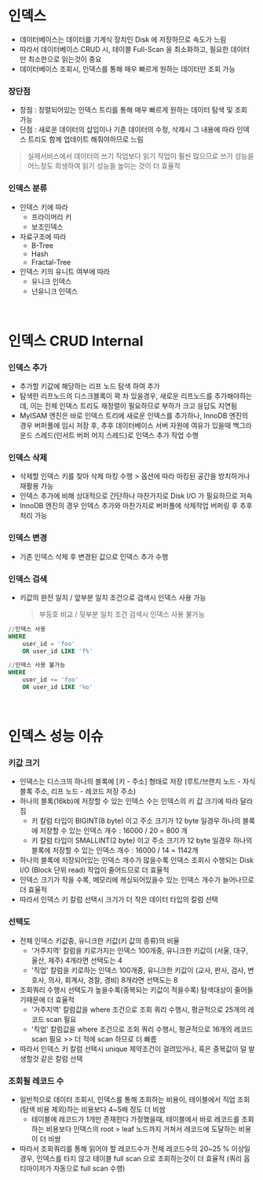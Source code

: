 # 인덱스
* 데이터베이스는 데이터를 기계식 장치인 Disk 에 저장하므로 속도가 느림
* 따라서 데이터베이스 CRUD 시, 테이블 Full-Scan 을 최소화하고, 필요한 데이터만 최소한으로 읽는것이 중요
* 데이터베이스 조회시, 인덱스를 통해 매우 빠르게 원하는 데이터만 조회 가능

### 장단점
* 장점 : 정렬되어있는 인덱스 트리를 통해 매우 빠르게 원하는 데이터 탐색 및 조회 가능
* 단점 : 새로운 데이터의 삽입이나 기존 데이터의 수정, 삭제시 그 내용에 따라 인덱스 트리도 함께 업데이트 해줘야하므로 느림
> 실제서비스에서 데이터의 쓰기 작업보다 읽기 작업이 훨씬 많으므로 쓰기 성능을 어느정도 희생하여 읽기 성능을 높이는 것이 더 효율적

### 인덱스 분류
* 인덱스 키에 따라
	* 프라이머리 키
	* 보조인덱스
* 자료구조에 따라
	* B-Tree
	* Hash
	* Fractal-Tree
* 인덱스 키의 유니트 여부에 따라
	* 유니크 인덱스
	* 넌유니크 인덱스

<br>

# 인덱스 CRUD Internal
### 인덱스 추가
* 추가할 키값에 해당하는 리프 노드 탐색 하여 추가
* 탐색한 리프노드의 디스크블록이 꽉 차 있을경우, 새로운 리프노드를 추가해야하는데, 이는 전체 인덱스 트리도 재정렬이 필요하므로 부하가 크고 응답도 지연됨
* MyISAM 엔진은 바로 인덱스 트리에 새로운 인덱스를 추가하나, InnoDB 엔진의 경우 버퍼풀에 임시 저장 후, 추후 데이터베이스 서버 자원에 여유가 있을때 백그라운드 스레드(인서트 버퍼 머지 스레드)로 인덱스 추가 작업 수행

### 인덱스 삭제
* 삭제할 인덱스 키를 찾아 삭제 마킹 수행 > 옵션에 따라 마킹된 공간을 방치하거나 재활용 가능
* 인덱스 추가에 비해 상대적으로 간단하나 마찬가지로 Disk I/O 가 필요하므로 저속
* InnoDB 엔진의 경우 인덱스 추가와 마찬가지로 버퍼풀에 삭제작업 버퍼링 후 추후 처리 가능

### 인덱스 변경
* 기존 인덱스 삭제 후 변경된 값으로 인덱스 추가 수행

### 인덱스 검색
* 키값의 완전 일치 / 앞부분 일치 조건으로 검색시 인덱스 사용 가능
	> 부등호 비교 / 뒷부분 일치 조건 검색시 인덱스 사용 불가능
```sql
//인덱스 사용
WHERE 
	user_id = 'foo'
	OR user_id LIKE 'f%'

//인덱스 사용 불가능
WHERE
	user_id <= 'foo'
	OR user_id LIKE '%o'

```

<br>

# 인덱스 성능 이슈
### 키값 크기
* 인덱스는 디스크의 하나의 블록에 [키 - 주소] 형태로 저장 (루트/브랜치 노드 - 자식 블록 주소, 리프 노드 - 레코드 저장 주소)
* 하나의 블록(16kb)에 저장할 수 있는 인덱스 수는 인덱스의 키 값 크기에 따라 달라짐
	* 키 칼럼 타입이 BIGINT(8 byte) 이고 주소 크기가 12 byte 일경우 하나의 블록에 저장할 수 있는 인덱스 개수 :  16000 / 20 = 800 개
	* 키 칼럼 타입이 SMALLINT(2 byte) 이고 주소 크기가 12 byte 일경우 하나의 블록에 저장할 수 있는 인덱스 개수 : 16000 / 14 = 1142개
* 하나의 블록에 저장되어있는 인덱스 개수가 많을수록 인덱스 조회시 수행되는 Disk I/O (Block 단위 read) 작업이 줄어드므로 더 효율적
* 인덱스 크기가 작을 수록, 메모리에 캐싱되어있을수 있는 인덱스 개수가 늘어나므로 더 효율적
* 따라서 인덱스 키 칼럼 선택시 크기가 더 작은 데이터 타입의 칼럼 선택  

### 선택도
* 전체 인덱스 키값중, 유니크한 키값(키 값의 종류)의 비율
	* '거주지역' 칼럼을 키로가지는 인덱스 100개중, 유니크한 키값이 (서울, 대구, 울산, 제주) 4개라면 선택도는 4
	* '직업' 칼럼을 키로하는 인덱스 100개중, 유니크한 키값이 (교사, 판사, 검사, 변호사, 의사, 회계사, 경찰, 경비) 8개라면 선택도는 8
* 조회쿼리 수행시 선택도가 높을수록(중복되는 키값이 적을수록) 탐색대상이 줄어들기때문에 더 효율적
	* '거주지역' 칼럼값을 where 조건으로 조회 쿼리 수행시, 평균적으로 25개의 레코드 scan 필요
	* '직업' 칼럼값을 where 조건으로 조회 쿼리 수행시, 평균적으로 16개의 레코드 scan 필요	>> 더 적에 scan 하므로 더 빠름 
* 따라서 인덱스 키 칼럼 선택시 unique 제약조건이 걸려있거나, 혹은 중복값이 덜 발생할것 같은 칼럼 선택

### 조회될 레코드 수
* 일반적으로 데이터 조회시, 인덱스를 통해 조회하는 비용이, 테이블에서 직업 조회(탐색 비용 제외)하는 비용보다 4~5배 정도 더 비쌈
	* 테이블에 레코드가 1개만 존재한다 가정했을때, 테이블에서 바로 레코드를 조회하는 비용보다 인덱스의 root > leaf 노드까지 거쳐서 레코드에 도달하는 비용이 더 비쌈
* 따라서 조회쿼리를 통해 읽어야 할 레코드수가 전체 레코드수의 20~25 % 이상일 경우, 인덱스를 타지 않고 테이블 full scan 으로 조회하는것이 더 효율적 (쿼리 옵티마이저가 자동으로 full scan 수행)
   